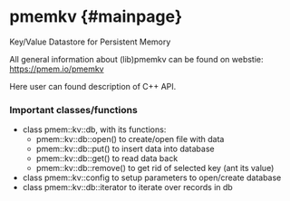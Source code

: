 pmemkv	{#mainpage}
===========================

Key/Value Datastore for Persistent Memory

All general information about (lib)pmemkv can be found on webstie:
https://pmem.io/pmemkv

Here user can found description of C++ API.

### Important classes/functions ###

 * class pmem::kv::db, with its functions:
	* pmem::kv::db::open() to create/open file with data
	* pmem::kv::db::put() to insert data into database
	* pmem::kv::db::get() to read data back
	* pmem::kv::db::remove() to get rid of selected key (ant its value)
 * class pmem::kv::config to setup parameters to open/create database
 * class pmem::kv::db::iterator to iterate over records in db
